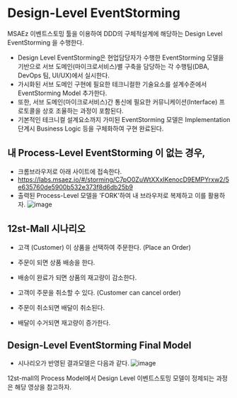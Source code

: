 # Design-Level EventStorming

MSAEz 이벤트스토밍 툴을 이용하여 DDD의 구체적설계에 해당하는 Design Level EventStorming 을 수행한다.

- Design Level EventStorming은 현업담당자가 수행한 EventStorming 모델을 기반으로 서브 도메인(마이크로서비스)별 구축을 담당하는 각 수행팀(DBA, DevOps 팀, UI/UX)에서 실시한다. 
- 가시화된 서브 도메인 구현에 필요한 테크니컬한 기술요소를 설계수준에서 EventStorming Model 추가한다.
- 또한, 서브 도메인(마이크로서비스)간 통신에 필요한 커뮤니케이션(Interface) 프로토콜을 상호 조율하는 과정이 포함된다.
- 기본적인 테크니컬 설계요소까지 가미된 EventStorming 모델은 Implementation 단계시 Business Logic 등을 구체화하여 구현 완료된다.

## 내 Process-Level EventStorming 이 없는 경우,
- 크롬브라우저로 아래 사이트에 접속한다.
- https://labs.msaez.io/#/storming/C7pO0ZuWtXXxIKenocD9EMPYrxw2/5e635760de5900b532e373f8d6db25b9 
- 출력된 Process-Level 모델을 'FORK'하여 내 브라우저로 복제하고 이를 활용하자.
 ![image](https://user-images.githubusercontent.com/35618409/187016809-4c1eaf85-f9dd-4334-822c-e76da26e3723.png)


## 12st-Mall 시나리오 
- 고객 (Customer) 이 상품을 선택하여 주문한다. (Place an Order)
- 주문이 되면 상품 배송을 한다.
- 배송이 완료가 되면 상품의 재고량이 감소한다.

- 고객이 주문을 취소할 수 있다. (Customer can cancel order)
- 주문이 취소되면 배달이 취소된다.
- 배달이 수거되면 재고량이 증가한다.

## Design-Level EventStorming Final Model 
- 시나리오가 반영된 결과모델은 다음과 같다.
![image](https://user-images.githubusercontent.com/35618409/187017511-cd1fcc6a-2ecf-4f91-9c3a-134e4f84618b.png)


12st-mall의 Process Model에서 Design Level 이벤트스토밍 모델이 정제되는 과정은 해당 영상을 참고하자. 